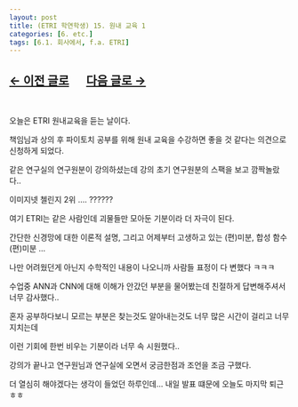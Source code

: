```yaml
---
layout: post
title: (ETRI 학연학생) 15. 원내 교육 1
categories: [6. etc.]
tags: [6.1. 회사에서, f.a. ETRI]
---
```


## [←  이전 글로](https://maizer2.github.io/6.%20etc2022/04/23/(ETRI-학연학생)-14.html) 　 [다음 글로 →](https://maizer2.github.io/6.%20etc2022/04/28/(ETRI-학연학생)-16.html)

<br/>

오늘은 ETRI 원내교육을 듣는 날이다.

책임님과 상의 후 파이토치 공부를 위해 원내 교육을 수강하면 좋을 것 같다는 의견으로 신청하게 되었다.

같은 연구실의 연구원분이 강의하셨는데 강의 초기 연구원분의 스팩을 보고 깜짝놀랐다..

이미지넷 첼린지 2위 .... ?????? 

여기 ETRI는 같은 사람인데 괴물들만 모아둔 기분이라 더 자극이 된다.

간단한 신경망에 대한 이론적 설명, 그리고 어제부터 고생하고 있는 (편)미분, 합성 함수 (편)미분 ...

나만 어려웠던게 아닌지 수학적인 내용이 나오니까 사람들 표정이 다 변했다 ㅋㅋㅋ

수업중 ANN과 CNN에 대해 이해가 안갔던 부분을 물어봤는데 친절하게 답변해주셔서 너무 감사했다..

혼자 공부하다보니 모르는 부분은 찾는것도 알아내는것도 너무 많은 시간이 걸리고 너무 지치는데

이런 기회에 한번 비우는 기분이라 너무 속 시원했다..

강의가 끝나고 연구원님과 연구실에 오면서 궁금한점과 조언을 조금 구했다.

더 열심히 해야겠다는 생각이 들었던 하루인데... 내일 발표 떄문에 오늘도 마지막 퇴근 ㅎㅎ
